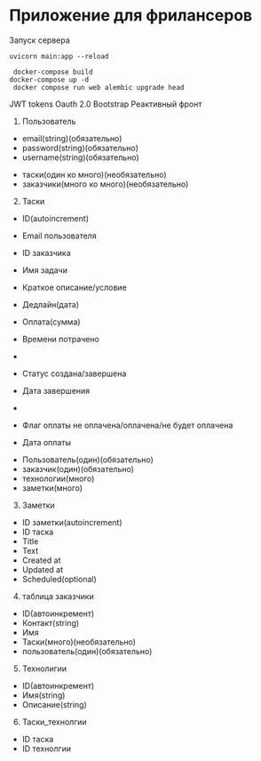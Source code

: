 # Приложение для фрилансеров
Запуск сервера
```commandline
uvicorn main:app --reload
```

```commandline
 docker-compose build
docker-compose up -d
 docker compose run web alembic upgrade head

```
JWT tokens
Oauth 2.0
Bootstrap
Реактивный фронт

1. Пользователь
- email(string)(обязательно)
- password(string)(обязательно)
- username(string)(обязательно)


* таски(один ко много)(необязательно)
* заказчики(много ко много)(необязательно)

2. Таски
- ID(autoincrement)
- Email пользователя
- ID заказчика


- Имя задачи
- Краткое описание/условие 
- Дедлайн(дата)
- Оплата(сумма)
- Времени потрачено
- 
- Статус создана/завершена
- Дата завершения
- 
- Флаг оплаты не оплачена/оплачена/не будет оплачена
- Дата оплаты


* Пользователь(один)(обязательно)
* заказчик(один)(обязательно)
* технологии(много)
* заметки(много)

3. Заметки
- ID заметки(autoincrement)
- ID таска
- Title
- Text
- Created at
- Updated at
- Scheduled(optional)

4. таблица заказчики
- ID(автоинкремент)
- Контакт(string)
- Имя
- Таски(много)(необязательно)
- пользователь(один)(обязательно)

5. Технолигии
- ID(автоинкремент)
- Имя(string)
- Описание(string)

6. Таски_технолгии
- ID таска
- ID технолгии

